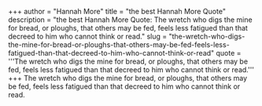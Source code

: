 +++
author = "Hannah More"
title = "the best Hannah More Quote"
description = "the best Hannah More Quote: The wretch who digs the mine for bread, or ploughs, that others may be fed, feels less fatigued than that decreed to him who cannot think or read."
slug = "the-wretch-who-digs-the-mine-for-bread-or-ploughs-that-others-may-be-fed-feels-less-fatigued-than-that-decreed-to-him-who-cannot-think-or-read"
quote = '''The wretch who digs the mine for bread, or ploughs, that others may be fed, feels less fatigued than that decreed to him who cannot think or read.'''
+++
The wretch who digs the mine for bread, or ploughs, that others may be fed, feels less fatigued than that decreed to him who cannot think or read.
